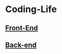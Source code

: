 # Coding-Life

## [Front-End](https://github.com/Dream4ever/Coding-Life/blob/master/Front-End/Front-end.md)

## [Back-end](https://github.com/Dream4ever/Coding-Life/blob/master/Back-end/Back-end.md)
